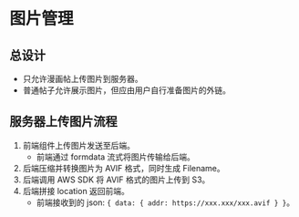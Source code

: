 # 图片管理

## 总设计

- 只允许漫画帖上传图片到服务器。
- 普通帖子允许展示图片，但应由用户自行准备图片的外链。

## 服务器上传图片流程

1. 前端组件上传图片发送至后端。
   - 前端通过 formdata 流式将图片传输给后端。
2. 后端压缩并转换图片为 AVIF 格式，同时生成 Filename。
3. 后端调用 AWS SDK 将 AVIF 格式的图片上传到 S3。
4. 后端拼接 location 返回前端。
   - 前端接收到的 json: `{ data: { addr: https://xxx.xxx/xxx.avif } }`。
